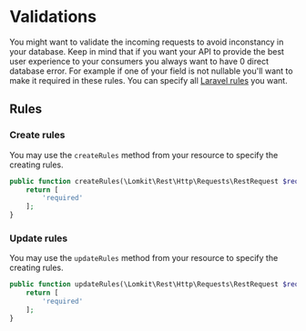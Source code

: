 # Validations

You might want to validate the incoming requests to avoid inconstancy in your database.
Keep in mind that if you want your API to provide the best user experience to your consumers you always want to have 0 direct database error. For example if one of your field is not nullable you'll want to make it required in these rules.
You can specify all [Laravel rules](https://laravel.com/docs/validation#available-validation-rules) you want.

## Rules

### Create rules

You may use the `createRules` method from your resource to specify the creating rules.

```php [UserResource.php]
public function createRules(\Lomkit\Rest\Http\Requests\RestRequest $request) {
    return [
        'required'
    ];
}
```

### Update rules

You may use the `updateRules` method from your resource to specify the creating rules.

```php [UserResource.php]
public function updateRules(\Lomkit\Rest\Http\Requests\RestRequest $request) {
    return [
        'required'
    ];
}
```

